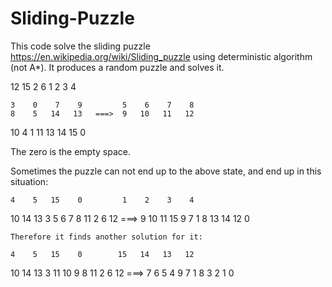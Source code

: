 # Sliding-Puzzle

This code solve the sliding puzzle https://en.wikipedia.org/wiki/Sliding_puzzle using deterministic algorithm (not A*). It produces a random puzzle and solves it. 

   12   15    2    6         1    2    3    4
   
    3    0    7    9         5    6    7    8
    8    5   14   13   ===>  9   10   11   12
   10    4    1   11        13   14   15    0
   
   The zero is the empty space.
   
   Sometimes the puzzle can not end up to the above state, and end up in this situation:
   
    4    5   15    0         1    2    3    4
   10   14   13    3         5    6    7    8
   11    2    6   12  ===>   9   10   11   15
    9    7    1    8        13   14   12    0
    
    Therefore it finds another solution for it:
    
    4    5   15    0        15   14   13   12
   10   14   13    3        11   10    9    8
   11    2    6   12  ===>   7    6    5    4
    9    7    1    8         3    2    1    0  
 


